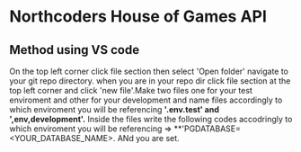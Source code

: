 # Northcoders House of Games API

## Method using VS code

On the top left corner click file section then select 'Open folder' navigate to your git repo directory. when you are in your repo dir click file section at the top left corner and click 'new file'.Make two files one for your test enviroment and other for your development and name files accordingly to which enviroment you will be referencing **'.env.test' and ',env,development'.** Inside the files write the following codes accodringly to which enviroment you will be referencing => **'PGDATABASE=<YOUR_DATABASE_NAME>. ANd you are set.